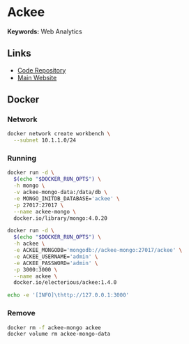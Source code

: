 # Ackee

**Keywords:** Web Analytics

## Links

- [Code Repository](https://github.com/electerious/Ackee)
- [Main Website](https://ackee.electerious.com/)

## Docker

### Network

```sh
docker network create workbench \
  --subnet 10.1.1.0/24
```

### Running

```sh
docker run -d \
  $(echo "$DOCKER_RUN_OPTS") \
  -h mongo \
  -v ackee-mongo-data:/data/db \
  -e MONGO_INITDB_DATABASE='ackee' \
  -p 27017:27017 \
  --name ackee-mongo \
  docker.io/library/mongo:4.0.20
```

```sh
docker run -d \
  $(echo "$DOCKER_RUN_OPTS") \
  -h ackee \
  -e ACKEE_MONGODB='mongodb://ackee-mongo:27017/ackee' \
  -e ACKEE_USERNAME='admin' \
  -e ACKEE_PASSWORD='admin' \
  -p 3000:3000 \
  --name ackee \
  docker.io/electerious/ackee:1.4.0
```

```sh
echo -e '[INFO]\thttp://127.0.0.1:3000'
```

### Remove

```sh
docker rm -f ackee-mongo ackee
docker volume rm ackee-mongo-data
```
